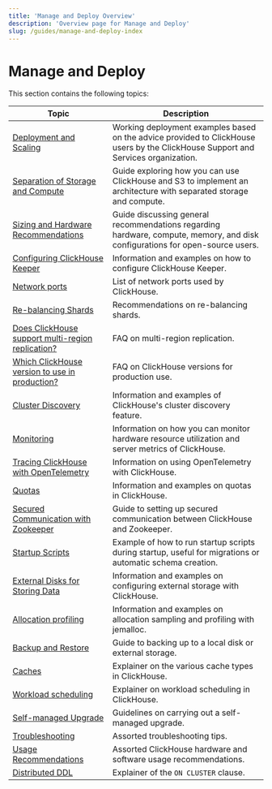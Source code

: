 ```yaml
---
title: 'Manage and Deploy Overview'
description: 'Overview page for Manage and Deploy'
slug: /guides/manage-and-deploy-index
---
```


# Manage and Deploy

This section contains the following topics:

| Topic                                                                                                 | Description                                                                                                                       |
|-------------------------------------------------------------------------------------------------------|-----------------------------------------------------------------------------------------------------------------------------------|
| [Deployment and Scaling](/deployment-guides/index)                                                 | Working deployment examples based on the advice provided to ClickHouse users by the ClickHouse Support and Services organization. |
| [Separation of Storage and Compute](/guides/separation-storage-compute)                       | Guide exploring how you can use ClickHouse and S3 to implement an architecture with separated storage and compute.                |
| [Sizing and Hardware Recommendations](/guides/sizing-and-hardware-recommendations)            | Guide discussing general recommendations regarding hardware, compute, memory, and disk configurations for open-source users.      |
| [Configuring ClickHouse Keeper](/guides/sre/keeper/clickhouse-keeper)                         | Information and examples on how to configure ClickHouse Keeper.                                                                   |
| [Network ports](/guides/sre/network-ports)                                                    | List of network ports used by ClickHouse.                                                                                         |
| [Re-balancing Shards](/guides/sre/scaling-clusters)                                           | Recommendations on re-balancing shards.                                                                                           |
| [Does ClickHouse support multi-region replication?](/faq/operations/multi-region-replication) | FAQ on multi-region replication.                                                                                                  |
| [Which ClickHouse version to use in production?](/faq/operations/production)                  | FAQ on ClickHouse versions for production use.                                                                                    |
| [Cluster Discovery](/operations/cluster-discovery)                                            | Information and examples of ClickHouse's cluster discovery feature.                                                               |
| [Monitoring](/operations/monitoring)                                                          | Information on how you can monitor hardware resource utilization and server metrics of ClickHouse.                                |
| [Tracing ClickHouse with OpenTelemetry](/operations/opentelemetry)                            | Information on using OpenTelemetry with ClickHouse.                                                                               |
| [Quotas](/operations/quotas)                                                                  | Information and examples on quotas in ClickHouse.                                                                                 |
| [Secured Communication with Zookeeper](/operations/ssl-zookeeper)                             | Guide to setting up secured communication between ClickHouse and Zookeeper.                                                       |
| [Startup Scripts](/operations/startup-scripts)                                                | Example of how to run startup scripts during startup, useful for migrations or automatic schema creation.                         |
| [External Disks for Storing Data](/operations/storing-data)                                   | Information and examples on configuring external storage with ClickHouse.                                                         |
| [Allocation profiling](/operations/allocation-profiling)                                      | Information and examples on allocation sampling and profiling with jemalloc.                                                      |
| [Backup and Restore](/operations/backup)                                                      | Guide to backing up to a local disk or external storage.                                                                          |
| [Caches](/operations/caches)                                                                  | Explainer on the various cache types in ClickHouse.                                                                               |
| [Workload scheduling](/operations/workload-scheduling)                                        | Explainer on workload scheduling in ClickHouse.                                                                                   |
| [Self-managed Upgrade](/operations/update)                                                    | Guidelines on carrying out a self-managed upgrade.                                                                                |
| [Troubleshooting](/guides/troubleshooting)                                                    | Assorted troubleshooting tips.                                                                                                    |
| [Usage Recommendations](/operations/tips)                                                     | Assorted ClickHouse hardware and software usage recommendations.                                                                  |
| [Distributed DDL](/sql-reference/distributed-ddl)                                             | Explainer of the `ON CLUSTER` clause.                                                                                             |
